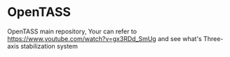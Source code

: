 # OpenTASS
OpenTASS main repository,
Your can refer to https://www.youtube.com/watch?v=gx3RDd_SmUg
and see what's Three-axis stabilization system
